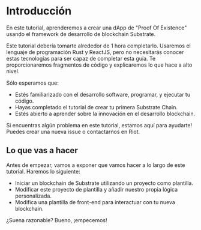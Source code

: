 # Introducción

En este tutorial, aprenderemos a crear una dApp de "Proof Of Existence" usando el framework de desarrollo de blockchain Substrate.

Este tutorial debería tomarte alrededor de 1 hora completarlo. Usaremos el lenguaje de programación Rust y ReactJS, pero no necesitarás conocer estas tecnologías para ser capaz de completar esta guía. Te proporcionaremos fragmentos de código y explicaremos lo que hace a alto nivel.

Sólo esperamos que:

- Estés familiarizado con el desarrollo software, programar, y ejecutar tu código.
- Hayas completado el tutorial de crear tu primera Substrate Chain.
- Estés abierto a aprender sobre la innovación en el desarrollo blockchain.

Si encuentras algún problema en este tutorial, estamos aquí para ayudarte! Puedes crear una nueva issue o contactarnos en Riot.

## Lo que vas a hacer

Antes de empezar, vamos a exponer que vamos hacer a lo largo de este tutorial. Haremos lo siguiente:

- Iniciar un blockchain de Substrate utilizando un proyecto como plantilla.
- Modificar este proyecto de plantilla y añadir nuestro propia lógica personalizada.
- Modifica una plantilla de front-end para interactuar con tu nueva blockchain.

¿Suena razonable? Bueno, ¡empecemos!